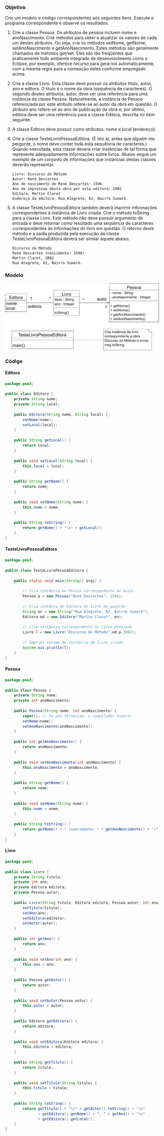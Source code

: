 ### Objetivo

Crie um modelo e código correspondentes aos seguintes itens. Execute o programa correspondente e observe os resultados.

1. Crie a classe Pessoa. Os atributos de pessoa incluem nome e anoNascimento. Crie métodos para obter e atualizar os valores de cada um destes atributos. Ou seja, crie os métodos setNome, getNome, setAnoNascimento e getAnoNascimento. Estes métodos são geralmente chamados de métodos get/set. Eles são tão freqüentes que praticamente todo ambiente integrado de desenvolvimento como o Eclipse, por exemplo, oferece recurso para gerá-los automaticamente, com a mesma regra para a nomeação deles conforme empregado acima. 
1. Crie a classe Livro. Esta classe deve possuir os atributos titulo, autor, ano e editora. O titulo é o nome da obra (sequência de caracteres). O segundo destes atributos, autor, deve ser uma referência para uma instância da classe Pessoa. Naturalmente, a instância de Pessoa referenciada por este atributo refere-se ao autor da obra em questão. O atributo ano refere-se ao ano de publicação da obra e, por último, editora deve ser uma referência para a classe Editora, descrita no item seguinte.
1. A classe Editora deve possuir como atributos: nome e local (endereço).
1. Crie a classe TesteLivroPessoaEditora. (É isto ái, antes que alguém me pergunte, o nome deve conter toda esta sequência de caracteres.) Quando executada, esta classe deverá criar instâncias de tal forma que represente adequadamente informações sobre livros. Abaixo segue um exemplo de um conjunto de informações que instâncias destas classes deverão representar.
    ```
    Livro: Discurso do Método
    Autor: René Descartes
    Ano de nascimento de René Descartes: 1596
    Ano de impressao desta obra por esta editora: 2002
    Editora: Martin Claret
    Endereço da editora: Rua Alegrete, 62, Bairro Sumaré.
    ```

1. A classe TesteLivroPessoaEditora também deverá imprimir informações correspondentes à instância de Livro criada. Crie o método toString para a classe Livro. Este método não deve possuir argumento de entrada e deve retornar como resultado uma seqüência de caracteres correspondentes às informações do livro em questão. O retorno deste método e a saída produzida pela execução da classe TesteLivroPessoaEditora deverá ser similar àquele abaixo:
    ```
    Discurso do Método
    René Descartes (nascimento: 1596)
    Martin Claret, 2002
    Rua Alegrete, 62, Bairro Sumaré.
    ```

### Modelo

![imagem](./05.png)

### Código

#### Editora

```java
package poo3;

public class Editora {
    private String nome;
    private String local;

    public Editora(String nome, String local) {
        setNome(nome);
        setLocal(local);
    }

    public String getLocal() {
        return local;
    }

    public void setLocal(String local) {
        this.local = local;
    }

    public String getNome() {
        return nome;
    }

    public void setNome(String nome) {
        this.nome = nome;
    }

    public String toString() {
        return getNome() + "\n" + getLocal();
    }
}
```

#### TesteLivroPessoaEditora

```java
package poo3;

public class TesteLivroPessoaEditora {

    public static void main(String[] args) {
        
        // Cria instância de Pessoa correspondente ao autor
        Pessoa p = new Pessoa("René Descartes", 1596);
        
        // Cria instânca de Editora do livro em questão
        String en = new String("Rua Alegrete, 62, Bairro Sumaré");
        Editora ed = new Editora("Martin Claret", en);
        
        // Cria instância correspondente ao livro desejado
        Livro l = new Livro("Discurso do Método",ed,p,2002);
        
        // Imprime estado da instância de livro criada
        System.out.println(l);
    }
}
```

#### Pessoa
```java
package poo3;

public class Pessoa {
    private String nome;
    private int anoNascimento;
    
    public Pessoa(String nome, int anoNascimento) {
        super(); // Se não fornecida, o compilador insere!
        setNome(nome);
        setAnoNascimento(anoNascimento);
    }
    
    public int getAnoNascimento() {
        return anoNascimento;
    }

    public void setAnoNascimento(int anoNascimento) {
        this.anoNascimento = anoNascimento;
    }

    public String getNome() {
        return nome;
    }

    public void setNome(String nome) {
        this.nome = nome;
    }

    public String toString() {
        return getNome() + " (nascimento: " + getAnoNascimento() + ")";
    }
}
```

#### Livro
```java
package poo3;

public class Livro {
    private String titulo;
    private int ano;
    private Editora editora;
    private Pessoa autor;
    
    public Livro(String titulo, Editora editora, Pessoa autor, int ano) {
        setTitulo(titulo);
        setAno(ano);
        setEditora(editora);
        setAutor(autor);
    }

    public int getAno() {
        return ano;
    }

    public void setAno(int ano) {
        this.ano = ano;
    }

    public Pessoa getAutor() {
        return autor;
    }

    public void setAutor(Pessoa autor) {
        this.autor = autor;
    }

    public Editora getEditora() {
        return editora;
    }

    public void setEditora(Editora editora) {
        this.editora = editora;
    }

    public String getTitulo() {
        return titulo;
    }

    public void setTitulo(String titulo) {
        this.titulo = titulo;
    }
    
    public String toString() {
        return getTitulo() + "\n" + getAutor().toString() + "\n"
               + getEditora().getNome() + ", " + getAno() + "\n"
               + getEditora().getLocal();
    }
}
```
